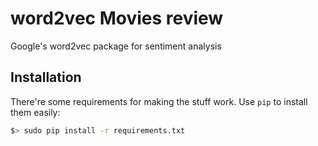 word2vec Movies review
==================

Google's word2vec package for sentiment analysis

## Installation

There're some requirements for making the stuff work. Use `pip` to install them easily:

```bash
$> sudo pip install -r requirements.txt
```
